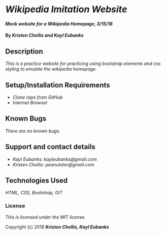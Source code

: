 # _Wikipedia Imitation Website_

#### _Mock website for a Wikipedia Homepage, 3/15/18_

#### By _**Kristen Chellis and Kayl Eubanks**_

## Description

_This is a practice website for practicing using bootstrap elements and css styling to emulate the wikipedia homepage._

## Setup/Installation Requirements

* _Clone repo from GitHub_
* _Internet Browser_

## Known Bugs

_There are no known bugs._

## Support and contact details

* _Kayl Eubanks: kayleubanks@gmail.com_
* _Kristen Chellis: peanutster@gmail.com_

## Technologies Used

_HTML, CSS, Bootstrap, GIT_

### License

*This is licensed under the MIT license.*

Copyright (c) 2018 **_Kristen Chellis, Kayl Eubanks_**
